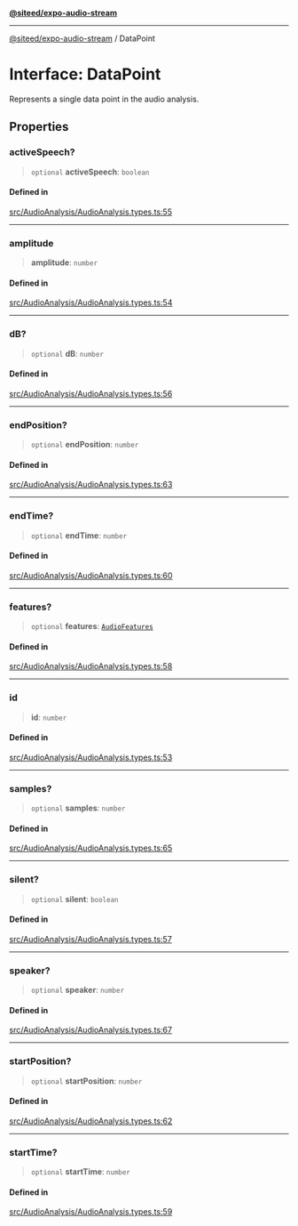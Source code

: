 [**@siteed/expo-audio-stream**](../README.md)

***

[@siteed/expo-audio-stream](../README.md) / DataPoint

# Interface: DataPoint

Represents a single data point in the audio analysis.

## Properties

### activeSpeech?

> `optional` **activeSpeech**: `boolean`

#### Defined in

[src/AudioAnalysis/AudioAnalysis.types.ts:55](https://github.com/deeeed/expo-audio-stream/blob/9c6449d8edbf8895b3e36e4e30302d7cf8839d2c/packages/expo-audio-stream/src/AudioAnalysis/AudioAnalysis.types.ts#L55)

***

### amplitude

> **amplitude**: `number`

#### Defined in

[src/AudioAnalysis/AudioAnalysis.types.ts:54](https://github.com/deeeed/expo-audio-stream/blob/9c6449d8edbf8895b3e36e4e30302d7cf8839d2c/packages/expo-audio-stream/src/AudioAnalysis/AudioAnalysis.types.ts#L54)

***

### dB?

> `optional` **dB**: `number`

#### Defined in

[src/AudioAnalysis/AudioAnalysis.types.ts:56](https://github.com/deeeed/expo-audio-stream/blob/9c6449d8edbf8895b3e36e4e30302d7cf8839d2c/packages/expo-audio-stream/src/AudioAnalysis/AudioAnalysis.types.ts#L56)

***

### endPosition?

> `optional` **endPosition**: `number`

#### Defined in

[src/AudioAnalysis/AudioAnalysis.types.ts:63](https://github.com/deeeed/expo-audio-stream/blob/9c6449d8edbf8895b3e36e4e30302d7cf8839d2c/packages/expo-audio-stream/src/AudioAnalysis/AudioAnalysis.types.ts#L63)

***

### endTime?

> `optional` **endTime**: `number`

#### Defined in

[src/AudioAnalysis/AudioAnalysis.types.ts:60](https://github.com/deeeed/expo-audio-stream/blob/9c6449d8edbf8895b3e36e4e30302d7cf8839d2c/packages/expo-audio-stream/src/AudioAnalysis/AudioAnalysis.types.ts#L60)

***

### features?

> `optional` **features**: [`AudioFeatures`](AudioFeatures.md)

#### Defined in

[src/AudioAnalysis/AudioAnalysis.types.ts:58](https://github.com/deeeed/expo-audio-stream/blob/9c6449d8edbf8895b3e36e4e30302d7cf8839d2c/packages/expo-audio-stream/src/AudioAnalysis/AudioAnalysis.types.ts#L58)

***

### id

> **id**: `number`

#### Defined in

[src/AudioAnalysis/AudioAnalysis.types.ts:53](https://github.com/deeeed/expo-audio-stream/blob/9c6449d8edbf8895b3e36e4e30302d7cf8839d2c/packages/expo-audio-stream/src/AudioAnalysis/AudioAnalysis.types.ts#L53)

***

### samples?

> `optional` **samples**: `number`

#### Defined in

[src/AudioAnalysis/AudioAnalysis.types.ts:65](https://github.com/deeeed/expo-audio-stream/blob/9c6449d8edbf8895b3e36e4e30302d7cf8839d2c/packages/expo-audio-stream/src/AudioAnalysis/AudioAnalysis.types.ts#L65)

***

### silent?

> `optional` **silent**: `boolean`

#### Defined in

[src/AudioAnalysis/AudioAnalysis.types.ts:57](https://github.com/deeeed/expo-audio-stream/blob/9c6449d8edbf8895b3e36e4e30302d7cf8839d2c/packages/expo-audio-stream/src/AudioAnalysis/AudioAnalysis.types.ts#L57)

***

### speaker?

> `optional` **speaker**: `number`

#### Defined in

[src/AudioAnalysis/AudioAnalysis.types.ts:67](https://github.com/deeeed/expo-audio-stream/blob/9c6449d8edbf8895b3e36e4e30302d7cf8839d2c/packages/expo-audio-stream/src/AudioAnalysis/AudioAnalysis.types.ts#L67)

***

### startPosition?

> `optional` **startPosition**: `number`

#### Defined in

[src/AudioAnalysis/AudioAnalysis.types.ts:62](https://github.com/deeeed/expo-audio-stream/blob/9c6449d8edbf8895b3e36e4e30302d7cf8839d2c/packages/expo-audio-stream/src/AudioAnalysis/AudioAnalysis.types.ts#L62)

***

### startTime?

> `optional` **startTime**: `number`

#### Defined in

[src/AudioAnalysis/AudioAnalysis.types.ts:59](https://github.com/deeeed/expo-audio-stream/blob/9c6449d8edbf8895b3e36e4e30302d7cf8839d2c/packages/expo-audio-stream/src/AudioAnalysis/AudioAnalysis.types.ts#L59)
